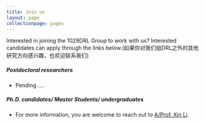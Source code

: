 ```yaml
---
title: Join us
layout: page
collectionpage: pages
---
```

Interested in joining the 1029DRL Group to work with us? Interested candidates can apply through the links below.(如果你对我们组DRL之外的其他研究方向感兴趣，也欢迎联系我们)

##### Postdoctoral researchers
- Pending ....

##### Ph.D. candidates/ Master Students/ undergraduates 

- For more information, you are welcome to reach out to [A/Prof. Xin Li](http://cs.bit.edu.cn/szdw/jsml/js/lixin/index.htm).

<!--- ##### Current Master's and undergraduates at BIT
- We are glad that you are interested in research, although sadly we have a limited number of spots for Master's and undergraduate researchers. You are welcome to reach out to [A/Prof. Xin Li](http://cs.bit.edu.cn/szdw/jsml/js/lixin/index.htm) and ask about opportunities. 
##### Visitors, research assistants, and summer interns
- Unfortunately, the lab does not offer positions for research assistants or summer interns. We also cannot host visiting researchers. --->

